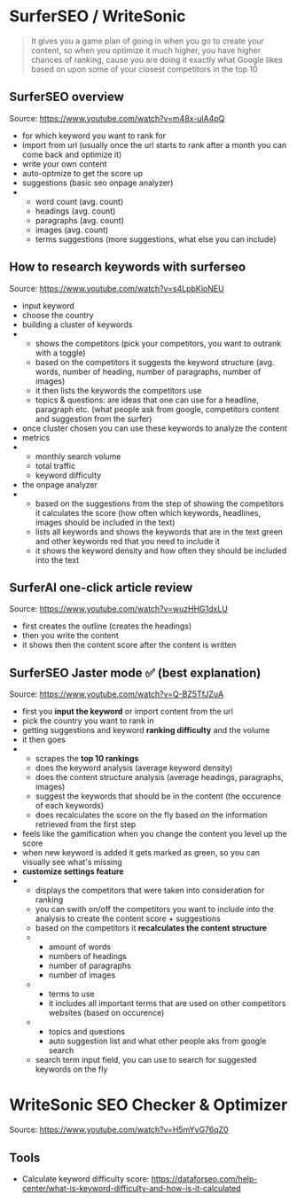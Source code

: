 # SurferSEO / WriteSonic

> It gives you a game plan of going in when you go to create your content, so when you optimize it much higher, you have higher chances of ranking, cause you are doing it exactly what Google likes based on upon some of your closest competitors in the top 10

## SurferSEO overview
Source: https://www.youtube.com/watch?v=m48x-ulA4pQ
- for which keyword you want to rank for
- import from url (usually once the url starts to rank after a month you can come back and optimize it)
- write your own content
- auto-optmize to get the score up
- suggestions (basic seo onpage analyzer)
- - word count (avg. count)
  - headings (avg. count)
  - paragraphs (avg. count)
  - images (avg. count)
  - terms suggestions (more suggestions, what else you can include)

## How to research keywords with surferseo
Source: https://www.youtube.com/watch?v=s4LpbKioNEU
- input keyword
- choose the country
- building a cluster of keywords
- - shows the competitors (pick your competitors, you want to outrank with a toggle)
  - based on the competitors it suggests the keyword structure (avg. words, number of heading, number of paragraphs, number of images)
  - it then lists the keywords the competitors use
  - topics & questions: are ideas that one can use for a headline, paragraph etc. (what people ask from google, competitors content and suggestion from the surfer)
- once cluster chosen you can use these keywords to analyze the content
- metrics
- - monthly search volume
  - total traffic
  - keyword difficulty
- the onpage analyzer
- - based on the suggestions from the step of showing the competitors it calculates the score (how often which keywords, headlines, images should be included in the text)
  - lists all keywords and shows the keywords that are in the text green and other keywords red that you need to include it
  - it shows the keyword density and how often they should be included into the text

## SurferAI one-click article review
Source: https://www.youtube.com/watch?v=wuzHHG1dxLU
- first creates the outline (creates the headings)
- then you write the content
- it shows then the content score after the content is written

## SurferSEO Jaster mode ✅ (best explanation)
Source: https://www.youtube.com/watch?v=Q-BZ5TfJZuA
- first you **input the keyword** or import content from the url
- pick the country you want to rank in
- getting suggestions and keyword **ranking difficulty** and the volume
- it then goes
- - scrapes the **top 10 rankings**
  - does the keyword analysis (average keyword density)
  - does the content structure analysis (average headings, paragraphs, images)
  - suggest the keywords that should be in the content (the occurence of each keywords)
  - does recalculates the score on the fly based on the information retrieved from the first step
- feels like the gamification when you change the content you level up the score
- when new keyword is added it gets marked as green, so you can visually see what's missing
- **customize settings feature**
- - displays the competitors that were taken into consideration for ranking
  - you can swith on/off the competitors you want to include into the analysis to create the content score + suggestions
  - based on the competitors it **recalculates the content structure**
  - - amount of words
    - numbers of headings
    - number of paragraphs
    - number of images
  - - terms to use
    - it includes all important terms that are used on other competitors websites (based on occurence)
  - - topics and questions
    - auto suggestion list and what other people aks from google search
  - search term input field, you can use to search for suggested keywords on the fly

# WriteSonic SEO Checker & Optimizer
Source: https://www.youtube.com/watch?v=H5mYvG76qZ0



## Tools
- Calculate keyword difficulty score: https://dataforseo.com/help-center/what-is-keyword-difficulty-and-how-is-it-calculated
